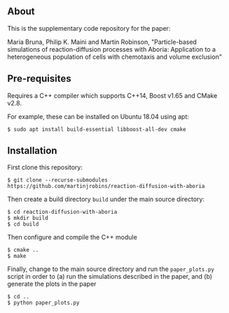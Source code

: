 About
-----

This is the supplementary code repository for the paper:

Maria Bruna, Philip K. Maini and Martin Robinson, "Particle-based simulations of
reaction-diffusion processes with Aboria: Application to a heterogeneous
population of cells with chemotaxis and volume exclusion"

Pre-requisites
--------------

Requires a C++ compiler which supports C++14, Boost v1.65 and CMake v2.8.

For example, these can be installed on Ubuntu 18.04 using apt:

``` {.bash}
$ sudo apt install build-essential libboost-all-dev cmake
```

Installation
------------

First clone this repository:

``` {.bash}
$ git clone --recurse-submodules
https://github.com/martinjrobins/reaction-diffusion-with-aboria
```

Then create a build directory `build` under the main source directory:

``` {.bash}
$ cd reaction-diffusion-with-aboria
$ mkdir build
$ cd build
```

Then configure and compile the C++ module

``` {.bash}
$ cmake ..
$ make
```

Finally, change to the main source directory and run the `paper_plots.py` script
in order to (a) run the simulations described in the paper, and (b) generate the
plots in the paper

``` {.bash}
$ cd ..
$ python paper_plots.py
```
